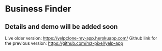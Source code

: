 # Business Finder

**Details and demo will be added soon**
-------------------------------------------------------------------------------------------------

Live older version: https://yelpclone-my-app.herokuapp.com/
Github link for the previous version: https://github.com/mz-pixel/yelp-app
